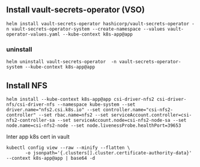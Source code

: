 ## Install vault-secrets-operator (VSO)  

```console
helm install vault-secrets-operator hashicorp/vault-secrets-operator -n vault-secrets-operator-system --create-namespace --values vault-operator-values.yaml --kube-context k8s-app@app
```
### uninstall

```console
helm uninstall vault-secrets-operator  -n vault-secrets-operator-system --kube-context k8s-app@app
```

## Install NFS

```console
helm install --kube-context k8s-app@app csi-driver-nfs2 csi-driver-nfs/csi-driver-nfs --namespace kube-system --set driver.name="nfs2.csi.k8s.io" --set controller.name="csi-nfs2-controller" --set rbac.name=nfs2 --set serviceAccount.controller=csi-nfs2-controller-sa --set serviceAccount.node=csi-nfs2-node-sa --set node.name=csi-nfs2-node --set node.livenessProbe.healthPort=39653
```

Inter app k8s cert in vault
```console
kubectl config view --raw --minify --flatten \
       -o jsonpath='{.clusters[].cluster.certificate-authority-data}' --context k8s-app@app | base64 -d
```

